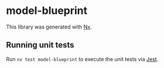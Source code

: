 # model-blueprint

This library was generated with [Nx](https://nx.dev).

## Running unit tests

Run `nx test model-blueprint` to execute the unit tests via [Jest](https://jestjs.io).

